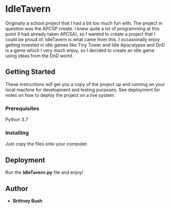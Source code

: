 # IdleTavern

Originally a school project that I had a bit too much fun with.
The project in question was the APCSP create. I knew quite a lot of programming at this point (I had already taken APCSA), so I wanted to create a project that I could be proud of. IdleTavern is what came from this. 
I occasionally enjoy getting invested in idle games like Tiny Tower and Idle Apocalypse and DnD is a game which I very much enjoy, so I decided to create an idle game using ideas from the DnD world.

## Getting Started

These instructions will get you a copy of the project up and running on your local machine for development and testing purposes. See deployment for notes on how to deploy the project on a live system.

### Prerequisites

Python 3.7


### Installing

Just copy the files onto your computer.

## Deployment

Run the **IdleTavern.py** file and enjoy!



## Author

* **Brittney Bush**
